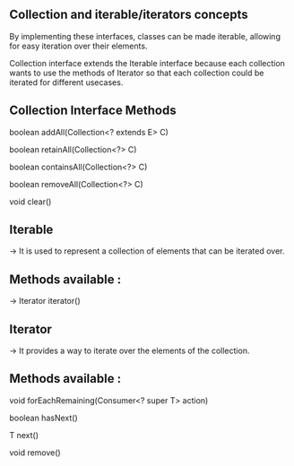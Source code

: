 Collection and iterable/iterators concepts
---------------------------------
By implementing these interfaces, classes can be made iterable, allowing for easy iteration over their elements.

Collection interface extends the Iterable interface because each collection wants to use the methods of Iterator so that each collection could be iterated for different usecases.

Collection Interface Methods
-----------------------------
boolean addAll(Collection<? extends E> C)

boolean retainAll(Collection<?> C)

boolean containsAll(Collection<?> C)

boolean removeAll(Collection<?> C)

void clear()

Iterable
--------
-> It is used to represent a collection of elements that can be iterated over.

Methods available :
-----------------
-> Iterator<T> iterator()


Iterator
--------
-> It provides a way to iterate over the elements of the collection.


Methods available :
-----------------
void forEachRemaining(Consumer<? super T> action)

boolean hasNext()

T next()

void remove()